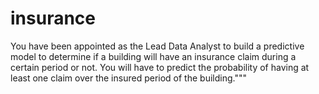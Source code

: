 # insurance
 You have been appointed as the Lead Data Analyst to build a predictive model  to determine if a building will have an insurance claim during a certain   period or not. You will have to predict the probability of having at   least one claim over the insured period of the building."""
